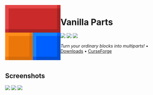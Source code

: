 <img src="icon.png" align="left" width="180px"/>

# Vanilla Parts

[![](https://img.shields.io/github/license/Juuxel/VanillaParts.svg)](LICENSE) [![](https://img.shields.io/github/release/Juuxel/Adorn.svg)](https://github.com/Juuxel/VanillaParts/releases) ![](https://img.shields.io/badge/minecraft-1.14.4-blueviolet.svg)

*Turn your ordinary blocks into multiparts!* • [Downloads](https://github.com/Juuxel/VanillaParts/releases) • [CurseForge](https://minecraft.curseforge.com/projects/vanilla-parts)

<p>&nbsp;</p>

## Screenshots
![](https://media.forgecdn.net/attachments/268/596/2019-11-09_22.png)
![](https://media.forgecdn.net/attachments/268/597/2019-11-09_22.png)
![](https://media.forgecdn.net/attachments/268/598/2019-11-09_22.png)
